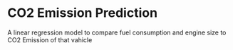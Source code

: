 # CO2 Emission Prediction
 A linear regression model to compare fuel consumption and  engine size to CO2 Emission of that vahicle

